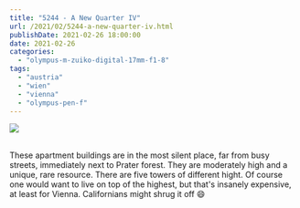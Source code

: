 ```yaml
---
title: "5244 - A New Quarter IV"
url: /2021/02/5244-a-new-quarter-iv.html
publishDate: 2021-02-26 18:00:00 
date: 2021-02-26
categories:
  - "olympus-m-zuiko-digital-17mm-f1-8"
tags:
  - "austria"
  - "wien"
  - "vienna"
  - "olympus-pen-f"
---
```

<div class="container">
<div class="center"><a target="_blank" href="https://d25zfm9zpd7gm5.cloudfront.net/1200x1200/2018/20181009_165147_lr.jpg"><img class="webfeedsFeaturedVisual" src="https://d25zfm9zpd7gm5.cloudfront.net/0600x0600/2018/20181009_165147_lr.jpg" /></a></div>
</div>
<br />

These apartment buildings are in the most silent place, far
from busy streets, immediately next to Prater forest. They
are moderately high and a unique, rare resource. There are
five towers of different hight. Of course one would want to
live on top of the highest, but that's insanely expensive,
at least for Vienna. Californians might shrug it off :smile:
